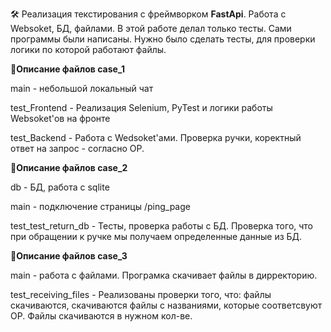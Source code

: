 🛠 Реализация текстирования с фреймворком **FastApi**.
Работа с Websoket, БД, файлами.
В этой работе делал только тесты. Сами программы были написаны. Нужно было сделать тесты, для проверки логики по которой работают файлы. 


🧰**Описание файлов case_1**

main - небольшой локальный чат

test_Frontend - Реализация Selenium, PyTest и логики работы Websoket'ов на фронте

test_Backend - Работа с Wedsoket'ами. Проверка ручки, коректный ответ на запрос - согласно ОР.


🧰**Описание файлов case_2**

db - БД, работа с sqlite

main - подключение страницы /ping_page

test_test_return_db - Тесты, проверка работы с БД. Проверка того, что при обращении к ручке мы получаем определенные данные из БД.


🧰**Описание файлов case_3**

main - работа с файлами. Програмка скачивает файлы в дирректорию. 

test_receiving_files - Реализованы проверки того, что: файлы скачиваются, скачиваются файлы с названиями, которые соответсвуют ОР. 
Файлы скачиваются в нужном кол-ве. 
